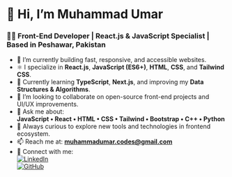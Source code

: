 # 👋 Hi, I’m Muhammad Umar

### 👨‍💻 Front-End Developer | React.js & JavaScript Specialist | Based in Peshawar, Pakistan

- 🔭 I’m currently building fast, responsive, and accessible websites.
- ⚛️ I specialize in **React.js**, **JavaScript (ES6+)**, **HTML**, **CSS**, and **Tailwind CSS**.
- 🌱 Currently learning **TypeScript**, **Next.js**, and improving my **Data Structures & Algorithms**.
- 👯 I’m looking to collaborate on open-source front-end projects and UI/UX improvements.
- 💬 Ask me about:  
  **JavaScript • React • HTML • CSS • Tailwind • Bootstrap • C++ • Python**
- 🧠 Always curious to explore new tools and technologies in frontend ecosystem.
- 📫 Reach me at: **muhammadumar.codes@gmail.com**
- 🔗 Connect with me:  
  [![LinkedIn](https://img.shields.io/badge/LinkedIn-blue?style=flat&logo=linkedin)](https://www.linkedin.com/in/muhammad-umar-448475325)  
  [![GitHub](https://img.shields.io/badge/GitHub-black?style=flat&logo=github)](https://github.com/muhammadumar-coder)
